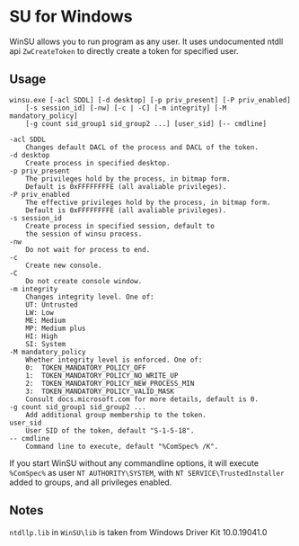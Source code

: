 # SU for Windows

WinSU allows you to run program as any user. It uses undocumented ntdll api `ZwCreateToken` to directly create a token for specified user.

## Usage

```text
winsu.exe [-acl SDDL] [-d desktop] [-p priv_present] [-P priv_enabled]
    [-s session_id] [-nw] [-c | -C] [-m integrity] [-M mandatory_policy]
    [-g count sid_group1 sid_group2 ...] [user_sid] [-- cmdline]

-acl SDDL
    Changes default DACL of the process and DACL of the token.
-d desktop
    Create process in specified desktop.
-p priv_present
    The privileges hold by the process, in bitmap form.
    Default is 0xFFFFFFFFE (all avaliable privileges).
-P priv_enabled
    The effective privileges hold by the process, in bitmap form.
    Default is 0xFFFFFFFFE (all avaliable privileges).
-s session_id
    Create process in specified session, default to
    the session of winsu process.
-nw
    Do not wait for process to end.
-c
    Create new console.
-C
    Do not create console window.
-m integrity
    Changes integrity level. One of:
    UT: Untrusted
    LW: Low
    ME: Medium
    MP: Medium plus
    HI: High
    SI: System
-M mandatory_policy
    Whether integrity level is enforced. One of:
    0:  TOKEN_MANDATORY_POLICY_OFF
    1:  TOKEN_MANDATORY_POLICY_NO_WRITE_UP
    2:  TOKEN_MANDATORY_POLICY_NEW_PROCESS_MIN
    3:  TOKEN_MANDATORY_POLICY_VALID_MASK
    Consult docs.microsoft.com for more details, default is 0.
-g count sid_group1 sid_group2 ...
    Add additional group membership to the token.
user_sid
    User SID of the token, default "S-1-5-18".
-- cmdline
    Command line to execute, default "%ComSpec% /K".
```

If you start WinSU without any commandline options, it will execute `%ComSpec%` as user `NT AUTHORITY\SYSTEM`, with `NT SERVICE\TrustedInstaller` added to groups, and all privileges enabled.

## Notes

`ntdllp.lib` in `WinSU\lib` is taken from Windows Driver Kit 10.0.19041.0